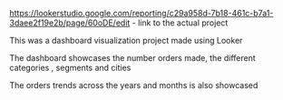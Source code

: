 https://lookerstudio.google.com/reporting/c29a958d-7b18-461c-b7a1-3daee2f19e2b/page/60oDE/edit  - link to the actual project

This was a dashboard visualization project made using Looker

The dashboard showcases the number orders made, the different categories , segments and cities

The orders trends across the years and months is also showcased 
